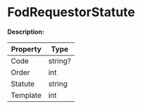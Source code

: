 # FodRequestorStatute

**Description:** 

| Property | Type |
|---|---|
| Code | string? |
| Order | int |
| Statute | string |
| Template | int |



